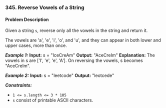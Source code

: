 ### 345. Reverse Vowels of a String

#### Problem Description

Given a string `s`, reverse only all the vowels in the string and return it.

The vowels are 'a', 'e', 'i', 'o', and 'u', and they can appear in both lower and upper cases, more than once.

***Example 1:*** 
**Input:**  s = "IceCreAm"
**Output:**  "AceCreIm"
**Explanation:**
The vowels in s are ['I', 'e', 'e', 'A']. On reversing the vowels, s becomes "AceCreIm".

***Example 2:*** 
**Input:**  s = "leetcode"
**Output:**  "leotcede"

***Constraints:*** 
- `1 <= s.length <= 3 * 105`
- `s` consist of printable ASCII characters.